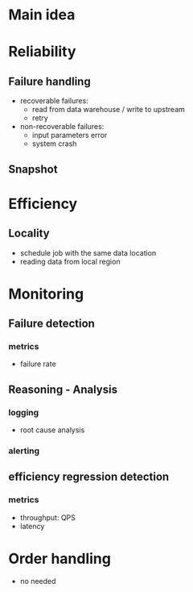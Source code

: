 # Main idea
#  
# Reliability
## Failure handling
- recoverable failures: 
  - read from data warehouse / write to upstream  
  - retry
- non-recoverable failures: 
  - input parameters error
  - system crash
## Snapshot
# Efficiency
## Locality
- schedule job with the same data location
- reading data from local region
# Monitoring
## Failure detection
### metrics
- failure rate
## Reasoning - Analysis
### logging
- root cause analysis
### alerting
## efficiency regression detection
### metrics
- throughput: QPS
- latency

# Order handling
- no needed
